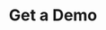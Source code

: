 ---
layout: form
title: Get a Demo
description: "Help patients visualize how your services can benefit them. Before and After photos on your practice website allows current and prospective patients to see your work and what you can do for them."
meta_image: "/img/meta/dl.jpg"
nofollow: true
permalink: "/lp-form"
page_class:
- class: form-page
headline: Get A Demo
text: See firsthand how DoctorLogic can help you optimize your practice’s website, increase testimonials and online reviews, and increase your online presence with relevant content.
form:
  template: forms/lp-form.html
  handler: https://marketing.doctorlogic.com/l/772793/2019-07-01/6zj
img_src: "/img/form-pages/imac-vip.png"
img_alt: "Get Started"
---